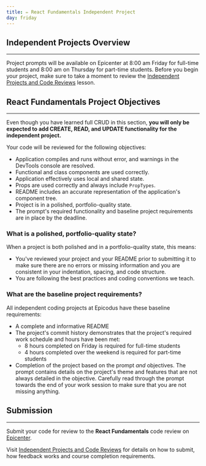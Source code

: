 ```yaml
---
title: ✏️ React Fundamentals Independent Project
day: friday
---
```


## Independent Projects Overview
---

Project prompts will be available on Epicenter at 8:00 am Friday for full-time students and 8:00 am on Thursday for part-time students. Before you begin your project, make sure to take a moment to review the [Independent Projects and Code Reviews](/pre-work/getting-started-at-epicodus/independent-projects-and-code-reviews) lesson.

## React Fundamentals Project Objectives
---

Even though you have learned full CRUD in this section, **you will only be expected to add CREATE, READ, and UPDATE functionality for the independent project.**

Your code will be reviewed for the following objectives:

* Application compiles and runs without error, and warnings in the DevTools console are resolved.
* Functional and class components are used correctly.
* Application effectively uses local and shared state.
* Props are used correctly and always include `PropTypes`.
* README includes an accurate representation of the application's component tree.
* Project is in a polished, portfolio-quality state.
* The prompt's required functionality and baseline project requirements are in place by the deadline.

### What is a polished, portfolio-quality state?
When a project is both polished and in a portfolio-quality state, this means:

* You've reviewed your project and your README prior to submitting it to make sure there are no errors or missing information and you are consistent in your indentation, spacing, and code structure. 
* You are following the best practices and coding conventions we teach.

### What are the baseline project requirements?
All independent coding projects at Epicodus have these baseline requirements:

* A complete and informative README
* The project's commit history demonstrates that the project's required work schedule and hours have been met:
  * 8 hours completed on Friday is required for full-time students
  * 4 hours completed over the weekend is required for part-time students
* Completion of the project based on the prompt _and_ objectives. The prompt contains details on the project's theme and features that are not always detailed in the objective. Carefully read through the prompt towards the end of your work session to make sure that you are not missing anything.

## Submission
---

Submit your code for review to the **React Fundamentals** code review on [Epicenter](https://epicenter.epicodus.com/).

Visit [Independent Projects and Code Reviews](/pre-work/getting-started-at-epicodus/independent-projects-and-code-reviews) for details on how to submit, how feedback works and course completion requirements.

